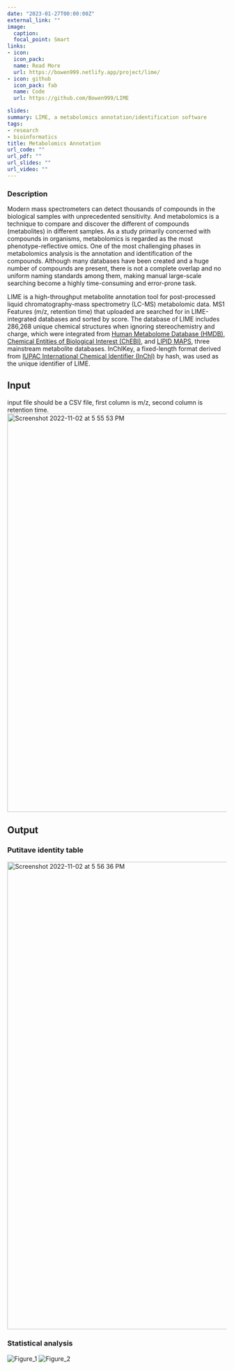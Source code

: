 ```yaml
---
date: "2023-01-27T00:00:00Z"
external_link: ""
image:
  caption:
  focal_point: Smart
links:
- icon: 
  icon_pack: 
  name: Read More
  url: https://bowen999.netlify.app/project/lime/
- icon: github
  icon_pack: fab
  name: Code
  url: https://github.com/Bowen999/LIME

slides:
summary: LIME, a metabolomics annotation/identification software 
tags:
- research
- bioinformatics
title: Metabolomics Annotation
url_code: ""
url_pdf: ""
url_slides: ""
url_video: ""
---
```


### Description
Modern mass spectrometers can detect thousands of compounds in the biological samples with unprecedented sensitivity. And metabolomics is a technique to compare and discover the different of compounds (metabolites) in different samples. As a study primarily concerned with compounds in organisms, metabolomics is regarded as the most phenotype-reflective omics. One of the most challenging phases in metabolomics analysis is the annotation and identification of the compounds. Although many databases have been created and a huge number of compounds are present, there is not a complete overlap and no uniform naming standards among them, making manual large-scale searching become a highly time-consuming and error-prone task.  

LIME is a high-throughput metabolite annotation tool for post-processed liquid chromatography-mass spectrometry (LC-MS) metabolomic data. MS1 Features (m/z, retention time) that uploaded are searched for in LIME-integrated databases and sorted by score. The database of LIME includes 286,268 unique chemical structures when ignoring stereochemistry and charge, which were integrated from [Human Metabolome Database (HMDB)](https://hmdb.ca), [Chemical Entities of Biological Interest (ChEBI)](https://www.ebi.ac.uk/chebi/), and [LIPID MAPS](https://www.lipidmaps.org), three mainstream metabolite databases. InChIKey, a fixed-length format derived from [IUPAC International Chemical Identifier (InChI)](https://www.inchi-trust.org/) by hash, was used as the unique identifier of LIME.  

## Input
input file should be a CSV file, first column is m/z, second column is retention time.  
<img width="912" alt="Screenshot 2022-11-02 at 5 55 53 PM" src="https://user-images.githubusercontent.com/87933959/199610047-fc034120-bc9e-438f-a54f-bccca7fe9be6.png">

## Output
### Putitave identity table
<img width="1070" alt="Screenshot 2022-11-02 at 5 56 36 PM" src="https://user-images.githubusercontent.com/87933959/199610151-ef3c2539-6698-4c04-9416-2e5b6ffbc11a.png">


### Statistical analysis 
![Figure_1](https://user-images.githubusercontent.com/87933959/199609825-10a8c7fd-0634-41ff-bda9-bce508a09de2.png)
![Figure_2](https://user-images.githubusercontent.com/87933959/199610248-461960f7-0d4a-4c49-8b4b-c06d50a1c2c3.png)


